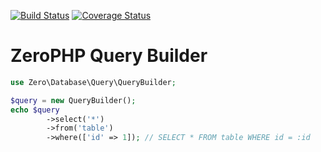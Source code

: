 [![Build Status](https://travis-ci.com/zer0php/query-builder.svg?branch=master)](https://travis-ci.com/zer0php/query-builder)
[![Coverage Status](https://coveralls.io/repos/github/zer0php/query-builder/badge.svg?branch=master)](https://coveralls.io/github/zer0php/query-builder?branch=master)

# ZeroPHP Query Builder

```php
use Zero\Database\Query\QueryBuilder;

$query = new QueryBuilder();
echo $query
        ->select('*')
        ->from('table')
        ->where(['id' => 1]); // SELECT * FROM table WHERE id = :id
```